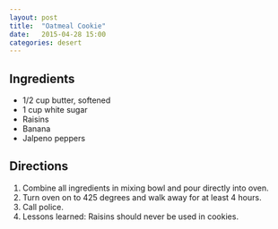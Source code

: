 ```yaml
---
layout: post
title:  "Oatmeal Cookie"
date:   2015-04-28 15:00
categories: desert
---
```


## Ingredients
- 1/2 cup butter, softened
- 1 cup white sugar
- Raisins
- Banana
- Jalpeno peppers

## Directions

1. Combine all ingredients in mixing bowl and pour directly into oven.
2. Turn oven on to 425 degrees and walk away for at least 4 hours.
3. Call police.
4. Lessons learned: Raisins should never be used in cookies.
